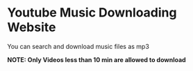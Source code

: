 # Youtube Music Downloading Website

You can search and download music files as mp3

**NOTE: Only Videos less than 10 min are allowed to download**